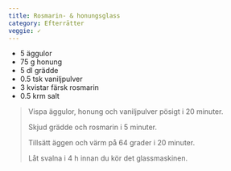 ```yaml
---
title: Rosmarin- & honungsglass
category: Efterrätter
veggie: ✓
---
```


- 5 äggulor
- 75 g honung
- 5 dl grädde
- 0.5 tsk vaniljpulver
- 3 kvistar färsk rosmarin
- 0.5 krm salt

> Vispa äggulor, honung och vaniljpulver pösigt i 20 minuter.
> 
> Skjud grädde och rosmarin i 5 minuter.
> 
> Tillsätt äggen och värm på 64 grader i 20 minuter.
> 
> Låt svalna i 4 h innan du kör det glassmaskinen.
